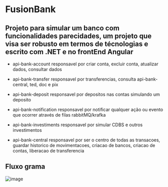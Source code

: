 # FusionBank

## Projeto para simular um banco com funcionalidades parecidades, um projeto que visa ser robusto em termos de técnologias e escrito com .NET e no frontEnd Angular

- api-bank-account
 responsavel por criar conta, excluir conta, atualizar dados, consultar dados

- api-bank-transfer
 responsavel por transferencias, consulta api-bank-central, ted, doc e pix

- api-bank-deposit
 responsavel por depositos nas contas simulando um deposito

- api-bank-notification
 responsavel por notificar qualquer ação ou evento que ocorrer através de filas rabbitMQ/krafka

- api-bank-investiments
 responsavel por simular CDBS e outros investimentos

- api-bank-central
 responsavel por ser o centro de todas as transacoes, guardar historico de movimentacoes, criacao de bancos, criacao de contas, liberacao de transferencia

## Fluxo grama
![image](https://github.com/user-attachments/assets/f9d9c90c-2646-4b8f-bd24-473dbb0d3be3)


